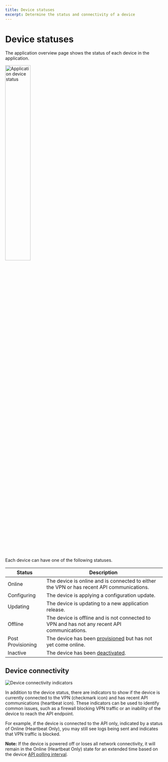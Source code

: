 ```yaml
---
title: Device statuses
excerpt: Determine the status and connectivity of a device
---
```


# Device statuses

The application overview page shows the status of each device in the application.

<img src="/img/common/main_dashboard/application_device_status.png" alt="Application device status" width="40%" >

Each device can have one of the following statuses.

| Status            | Description                                                                                  |
|-------------------|----------------------------------------------------------------------------------------------|
| Online            | The device is online and is connected to either the VPN or has recent API communications.    |
| Configuring       | The device is applying a configuration update.                                               |
| Updating          | The device is updating to a new application release.                                         |
| Offline           | The device is offline and is not connected to VPN and has not any recent API communications. |
| Post Provisioning | The device has been [provisioned][provisioned] but has not yet come online.                  |
| Inactive          | The device has been [deactivated][deactivated].                                              |

## Device connectivity

![Device connectivity indicators](/img/common/main_dashboard/device_status.png)

In addition to the device status, there are indicators to show if the device is currently connected to the VPN (checkmark icon) and has recent API communications (heartbeat icon). These indicators can be used to identify common issues, such as a firewall blocking VPN traffic or an inability of the device to reach the API endpoint.

For example, if the device is connected to the API only, indicated by a status of Online (Heartbeat Only), you may still see logs being sent and indicates that VPN traffic is blocked.

**Note:** If the device is powered off or loses all network connectivity, it will remain in the Online (Heartbeat Only) state for an extended time based on the device [API polling interval](https://www.balena.io/docs/learn/manage/configuration/#variable-list).

[provisioned]: /learn/welcome/primer/#device-provisioning
[deactivated]: /learn/manage/billing/#inactive-devices
[poll-interval]: /learn/manage/configuration/#variable-list
